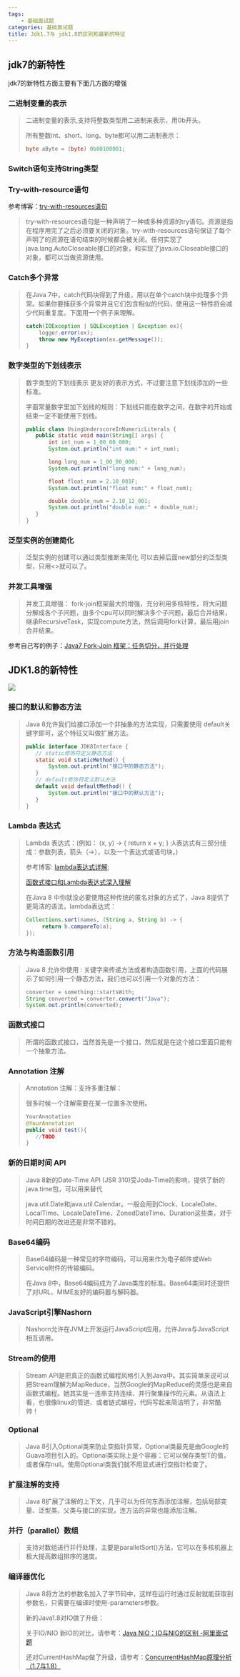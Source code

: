 ```yaml
---
tags:
	- 基础面试题
categories: 基础面试题
title: Jdk1.7与 jdk1.8的区别和最新的特征
---
```


## jdk7的新特性

jdk7的新特性方面主要有下面几方面的增强

<!--more-->

### 二进制变量的表示

>二进制变量的表示,支持将整数类型用二进制来表示，用0b开头。
>
>所有整数int、short、long、byte都可以用二进制表示：
>
>```java
>byte aByte = (byte) 0b00100001;
>```

### Switch语句支持String类型

### Try-with-resource语句

参考博客：[try-with-resources语句](http://www.cnblogs.com/aspirant/p/8621848.html) 

>try-with-resources语句是一种声明了一种或多种资源的try语句。资源是指在程序用完了之后必须要关闭的对象。try-with-resources语句保证了每个声明了的资源在语句结束的时候都会被关闭。任何实现了java.lang.AutoCloseable接口的对象，和实现了java.io.Closeable接口的对象，都可以当做资源使用。

### Catch多个异常

>在Java 7中，catch代码块得到了升级，用以在单个catch块中处理多个异常。如果你要捕获多个异常并且它们包含相似的代码，使用这一特性将会减少代码重复度。下面用一个例子来理解。
>
>```java
>catch(IOException | SQLException | Exception ex){
>     logger.error(ex);
>     throw new MyException(ex.getMessage());
>}
>```

### 数字类型的下划线表示 

>数字类型的下划线表示 更友好的表示方式，不过要注意下划线添加的一些标准。
>
>字面常量数字里加下划线的规则：下划线只能在数字之间，在数字的开始或结束一定不能使用下划线。
>
>```java
>public class UsingUnderscoreInNumericLiterals {
>    public static void main(String[] args) {
>        int int_num = 1_00_00_000;
>        System.out.println("int num:" + int_num);
>
>        long long_num = 1_00_00_000;
>        System.out.println("long num:" + long_num);
>
>        float float_num = 2.10_001F;
>        System.out.println("float num:" + float_num);
>
>        double double_num = 2.10_12_001;
>        System.out.println("double num:" + double_num);
>    }
>}
>```

### 泛型实例的创建简化

>泛型实例的创建可以通过类型推断来简化 可以去掉后面new部分的泛型类型，只用<>就可以了。

### 并发工具增强

>并发工具增强： fork-join框架最大的增强，充分利用多核特性，将大问题分解成各个子问题，由多个cpu可以同时解决多个子问题，最后合并结果，继承RecursiveTask，实现compute方法，然后调用fork计算，最后用join合并结果。	

参考自己写的例子：[Java7 Fork-Join 框架：任务切分，并行处理](http://www.cnblogs.com/aspirant/p/8622584.html)

## JDK1.8的新特性

![](http://blogimg.nos-eastchina1.126.net/shenwf20190506104625-683894.jpg)

### 接口的默认和静态方法

>Java 8允许我们给接口添加一个非抽象的方法实现，只需要使用 default关键字即可，这个特征又叫做扩展方法。
>
>```java
>public interface JDK8Interface {
>    // static修饰符定义静态方法  
>    static void staticMethod() {  
>        System.out.println("接口中的静态方法");  
>    }  
>    // default修饰符定义默认方法  
>    default void defaultMethod() {  
>        System.out.println("接口中的默认方法");  
>    }  
>}  
>```

### Lambda 表达式

>Lambda 表达式：(例如： (x, y) -> { return x + y; } ;λ表达式有三部分组成：参数列表，箭头（->），以及一个表达式或语句块。)
>
>参考博客: [lambda表达式详解](http://www.cnblogs.com/LvLoveYuForever/p/6697982.html); 
>
>[函数式接口和Lambda表达式深入理解](https://www.jianshu.com/p/40f833bf2c48)
>
>在Java 8 中你就没必要使用这种传统的匿名对象的方式了，Java 8提供了更简洁的语法，lambda表达式：
>
>```java
>Collections.sort(names, (String a, String b) -> {
>      return b.compareTo(a);
>});
>```

### 方法与构造函数引用 

>Java 8 允许你使用 : 关键字来传递方法或者构造函数引用，上面的代码展示了如何引用一个静态方法，我们也可以引用一个对象的方法：
>
>```java
>converter = something::startsWith;
>String converted = converter.convert("Java");
>System.out.println(converted);
>```

### 函数式接口

>所谓的函数式接口，当然首先是一个接口，然后就是在这个接口里面只能有一个抽象方法。

###  Annotation 注解

>Annotation 注解：支持多重注解：
>
>很多时候一个注解需要在某一位置多次使用。
>
>```java
>YourAnnotation
>@YourAnnotation
>public void test(){
>    //TODO
>}
>```

### 新的日期时间 API

>Java 8新的Date-Time API (JSR 310)受Joda-Time的影响，提供了新的java.time包，可以用来替代
>
>java.util.Date和java.util.Calendar。一般会用到Clock、LocaleDate、LocalTime、LocaleDateTime、ZonedDateTime、Duration这些类，对于时间日期的改进还是非常不错的。

### Base64编码

>Base64编码是一种常见的字符编码，可以用来作为电子邮件或Web Service附件的传输编码。
>
>在Java 8中，Base64编码成为了Java类库的标准。Base64类同时还提供了对URL、MIME友好的编码器与解码器。

### JavaScript引擎Nashorn

>Nashorn允许在JVM上开发运行JavaScript应用，允许Java与JavaScript相互调用。

### Stream的使用

>Stream API是把真正的函数式编程风格引入到Java中。其实简单来说可以把Stream理解为MapReduce，当然Google的MapReduce的灵感也是来自函数式编程。她其实是一连串支持连续、并行聚集操作的元素。从语法上看，也很像linux的管道、或者链式编程，代码写起来简洁明了，非常酷帅！

### Optional

>Java 8引入Optional类来防止空指针异常，Optional类最先是由Google的Guava项目引入的。Optional类实际上是个容器：它可以保存类型T的值，或者保存null。使用Optional类我们就不用显式进行空指针检查了。

### 扩展注解的支持

>Java 8扩展了注解的上下文，几乎可以为任何东西添加注解，包括局部变量、泛型类、父类与接口的实现，连方法的异常也能添加注解。

### 并行（parallel）数组

>支持对数组进行并行处理，主要是parallelSort()方法，它可以在多核机器上极大提高数组排序的速度。

### 编译器优化

>Java 8将方法的参数名加入了字节码中，这样在运行时通过反射就能获取到参数名，只需要在编译时使用-parameters参数。
>
>新的Java1.8对IO做了升级：
>
>关于IO/NIO 新IO的对比，请参考：[Java NIO：IO与NIO的区别 -阿里面试题](http://www.cnblogs.com/aspirant/p/8630283.html)
>
>还对CurrentHashMap做了升级，请参考：[ConcurrentHashMap原理分析（1.7与1.8）](http://www.cnblogs.com/aspirant/p/8623864.html)